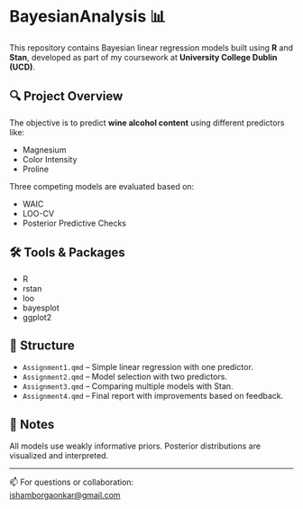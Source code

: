 # BayesianAnalysis 📊

This repository contains Bayesian linear regression models built using **R** and **Stan**, developed as part of my coursework at **University College Dublin (UCD)**.

## 🔍 Project Overview
The objective is to predict **wine alcohol content** using different predictors like:
- Magnesium
- Color Intensity
- Proline

Three competing models are evaluated based on:
- WAIC
- LOO-CV
- Posterior Predictive Checks

## 🛠️ Tools & Packages
- R
- rstan
- loo
- bayesplot
- ggplot2

## 📁 Structure
- `Assignment1.qmd` – Simple linear regression with one predictor.
- `Assignment2.qmd` – Model selection with two predictors.
- `Assignment3.qmd` – Comparing multiple models with Stan.
- `Assignment4.qmd` – Final report with improvements based on feedback.

## 📌 Notes
All models use weakly informative priors. Posterior distributions are visualized and interpreted.

---

📫 For questions or collaboration:  
[ishamborgaonkar@gmail.com](mailto:ishamborgaonkar@gmail.com)

